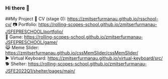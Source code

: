 ### Hi there 👋

<!--
**ZmitserFurmanau/ZmitserFurmanau** is a ✨ _special_ ✨ repository because its `README.md` (this file) appears on your GitHub profile.

Here are some ideas to get you started:

- 🔭 I’m currently working on ...
- 🌱 I’m currently learning ...
- 👯 I’m looking to collaborate on ...
- 🤔 I’m looking for help with ...
- 💬 Ask me about ...
- 📫 How to reach me: ...
- 😄 Pronouns: ...
- ⚡ Fun fact: ...
-->
##My Project
:ocean: CV (stage 0): https://zmitserfurmanau.github.io/rsschool-cv/
:camera: Portfolio: https://rolling-scopes-school.github.io/zmitserfurmanau-JSFEPRESCHOOL/portfolio/  
:book: Game: https://rolling-scopes-school.github.io/zmitserfurmanau-JSFEPRESCHOOL/game/  
:joy_cat: Meme Slider: https://zmitserfurmanau.github.io/cssMemSlider/cssMemSlider/  
:arrow_forward: Virtual Keyboard: https://zmitserfurmanau.github.io/virtual-keyboard/src/  
:dog2: Shelter: https://rolling-scopes-school.github.io/zmitserfurmanau-JSFE2022Q1/shelter/pages/main/
